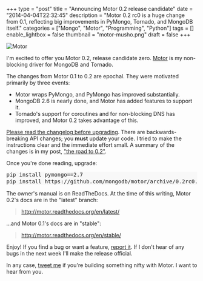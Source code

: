 +++
type = "post"
title = "Announcing Motor 0.2 release candidate"
date = "2014-04-04T22:32:45"
description = "Motor 0.2 rc0 is a huge change from 0.1, reflecting big improvements in PyMongo, Tornado, and MongoDB itself."
categories = ["Mongo", "Motor", "Programming", "Python"]
tags = []
enable_lightbox = false
thumbnail = "motor-musho.png"
draft = false
+++

<p><img style="display:block; margin-left:auto; margin-right:auto;" src="motor-musho.png" alt="Motor" title="motor-musho.png" border="0"   /></p>
<p>I'm excited to offer you Motor 0.2, release candidate zero. <a href="https://motor.readthedocs.org/en/latest/">Motor</a> is my non-blocking driver for MongoDB and Tornado.</p>
<p>The changes from Motor 0.1 to 0.2 are epochal. They were motivated primarily by three events:</p>
<ul>
<li>Motor wraps PyMongo, and PyMongo has improved substantially.</li>
<li>MongoDB 2.6 is nearly done, and Motor has added features to support it.</li>
<li>Tornado's support for coroutines and for non-blocking DNS has improved, and Motor 0.2 takes advantage of this.</li>
</ul>
<p><a href="http://motor.readthedocs.org/en/latest/changelog.html">Please read the changelog before upgrading</a>. There are backwards-breaking API changes; you <strong>must</strong> update your code. I tried to make the instructions clear and the immediate effort small. A summary of the changes is in my post, <a href="/blog/motor-progress-report-the-road-to-0-2/">"the road to 0.2"</a>.</p>
<p>Once you're done reading, upgrade:</p>
<div class="codehilite" style="background: #f8f8f8"><pre style="line-height: 125%">pip install pymongo==2.7
pip install https://github.com/mongodb/motor/archive/0.2rc0.zip
</pre></div>


<p>The owner's manual is on ReadTheDocs. At the time of this writing, Motor 0.2's docs are in the "latest" branch:</p>
<blockquote>
<p><a href="http://motor.readthedocs.org/en/latest/">http://motor.readthedocs.org/en/latest/</a></p>
</blockquote>
<p>...and Motor 0.1's docs are in "stable":</p>
<blockquote>
<p><a href="http://motor.readthedocs.org/en/stable/">http://motor.readthedocs.org/en/stable/</a></p>
</blockquote>
<p>Enjoy! If you find a bug or want a feature, <a href="https://jira.mongodb.org/browse/MOTOR">report it</a>. If I don't hear of any bugs in the next week I'll make the release official.</p>
<p>In any case, <a href="https://twitter.com/jessejiryudavis">tweet me</a> if you're building something nifty with Motor. I want to hear from you.</p>
    